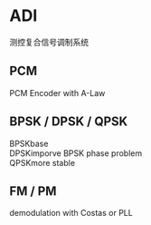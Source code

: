 # ADI
  <p>测控复合信号调制系统<p>

## PCM
  <p>PCM Encoder with A-Law<p>
  
## BPSK / DPSK / QPSK
  <p>BPSKbase<br>
  DPSKimporve BPSK phase problem<br>
  QPSKmore stable<p>
  
## FM / PM 
  <p>demodulation with Costas or PLL<p>
